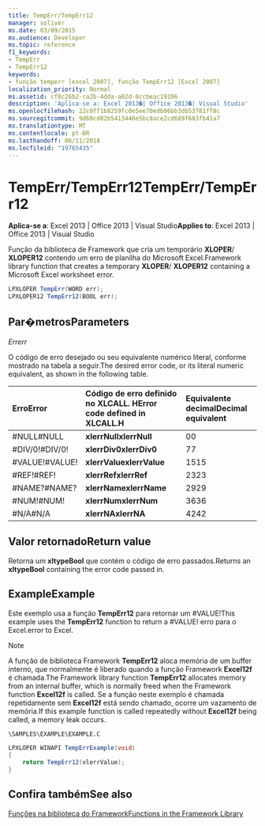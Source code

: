 ```yaml
---
title: TempErr/TempErr12
manager: soliver
ms.date: 03/09/2015
ms.audience: Developer
ms.topic: reference
f1_keywords:
- TempErr
- TempErr12
keywords:
- função temperr [excel 2007], função TempErr12 [Excel 2007]
localization_priority: Normal
ms.assetid: cf8c26b2-ca2b-4dda-a02d-0ccbeac19106
description: 'Aplica-se a: Excel 2013�| Office 2013�| Visual Studio'
ms.openlocfilehash: 22c0ff1b8259fc0e5ee70edb06bb3db53781ff8c
ms.sourcegitcommit: 9d60cd82b5413446e5bc8ace2cd689f683fb41a7
ms.translationtype: MT
ms.contentlocale: pt-BR
ms.lasthandoff: 06/11/2018
ms.locfileid: "19765435"
---
```

# <a name="temperrtemperr12"></a><span data-ttu-id="3aa3b-104">TempErr/TempErr12</span><span class="sxs-lookup"><span data-stu-id="3aa3b-104">TempErr/TempErr12</span></span>

 <span data-ttu-id="3aa3b-105">**Aplica-se a**: Excel 2013 | Office 2013 | Visual Studio</span><span class="sxs-lookup"><span data-stu-id="3aa3b-105">**Applies to**: Excel 2013 | Office 2013 | Visual Studio</span></span> 
  
<span data-ttu-id="3aa3b-106">Função da biblioteca de Framework que cria um temporário **XLOPER**/ **XLOPER12** contendo um erro de planilha do Microsoft Excel.</span><span class="sxs-lookup"><span data-stu-id="3aa3b-106">Framework library function that creates a temporary **XLOPER**/ **XLOPER12** containing a Microsoft Excel worksheet error.</span></span> 
  
```cs
LPXLOPER TempErr(WORD err);
LPXLOPER12 TempErr12(BOOL err);
```

## <a name="parameters"></a><span data-ttu-id="3aa3b-107">Par�metros</span><span class="sxs-lookup"><span data-stu-id="3aa3b-107">Parameters</span></span>

 <span data-ttu-id="3aa3b-108">_Err_</span><span class="sxs-lookup"><span data-stu-id="3aa3b-108">_err_</span></span>
  
<span data-ttu-id="3aa3b-109">O código de erro desejado ou seu equivalente numérico literal, conforme mostrado na tabela a seguir.</span><span class="sxs-lookup"><span data-stu-id="3aa3b-109">The desired error code, or its literal numeric equivalent, as shown in the following table.</span></span>
  
|<span data-ttu-id="3aa3b-110">**Erro**</span><span class="sxs-lookup"><span data-stu-id="3aa3b-110">**Error**</span></span>|<span data-ttu-id="3aa3b-111">**Código de erro definido no XLCALL. H**</span><span class="sxs-lookup"><span data-stu-id="3aa3b-111">**Error code defined in XLCALL.H**</span></span>|<span data-ttu-id="3aa3b-112">**Equivalente decimal**</span><span class="sxs-lookup"><span data-stu-id="3aa3b-112">**Decimal equivalent**</span></span>|
|:-----|:-----|:-----|
|<span data-ttu-id="3aa3b-113">#NULL</span><span class="sxs-lookup"><span data-stu-id="3aa3b-113">#NULL</span></span>  <br/> |<span data-ttu-id="3aa3b-114">**xlerrNull**</span><span class="sxs-lookup"><span data-stu-id="3aa3b-114">**xlerrNull**</span></span> <br/> |<span data-ttu-id="3aa3b-115">0</span><span class="sxs-lookup"><span data-stu-id="3aa3b-115">0</span></span>  <br/> |
|<span data-ttu-id="3aa3b-116">#DIV/0!</span><span class="sxs-lookup"><span data-stu-id="3aa3b-116">#DIV/0!</span></span>  <br/> |<span data-ttu-id="3aa3b-117">**xlerrDiv0**</span><span class="sxs-lookup"><span data-stu-id="3aa3b-117">**xlerrDiv0**</span></span> <br/> |<span data-ttu-id="3aa3b-118">7</span><span class="sxs-lookup"><span data-stu-id="3aa3b-118">7</span></span>  <br/> |
|<span data-ttu-id="3aa3b-119">#VALUE!</span><span class="sxs-lookup"><span data-stu-id="3aa3b-119">#VALUE!</span></span>  <br/> |<span data-ttu-id="3aa3b-120">**xlerrValue**</span><span class="sxs-lookup"><span data-stu-id="3aa3b-120">**xlerrValue**</span></span> <br/> |<span data-ttu-id="3aa3b-121">15</span><span class="sxs-lookup"><span data-stu-id="3aa3b-121">15</span></span>  <br/> |
|<span data-ttu-id="3aa3b-122">#REF!</span><span class="sxs-lookup"><span data-stu-id="3aa3b-122">#REF!</span></span>  <br/> |<span data-ttu-id="3aa3b-123">**xlerrRef**</span><span class="sxs-lookup"><span data-stu-id="3aa3b-123">**xlerrRef**</span></span> <br/> |<span data-ttu-id="3aa3b-124">23</span><span class="sxs-lookup"><span data-stu-id="3aa3b-124">23</span></span>  <br/> |
|<span data-ttu-id="3aa3b-125">#NAME?</span><span class="sxs-lookup"><span data-stu-id="3aa3b-125">#NAME?</span></span>  <br/> |<span data-ttu-id="3aa3b-126">**xlerrName**</span><span class="sxs-lookup"><span data-stu-id="3aa3b-126">**xlerrName**</span></span> <br/> |<span data-ttu-id="3aa3b-127">29</span><span class="sxs-lookup"><span data-stu-id="3aa3b-127">29</span></span>  <br/> |
|<span data-ttu-id="3aa3b-128">#NUM!</span><span class="sxs-lookup"><span data-stu-id="3aa3b-128">#NUM!</span></span>  <br/> |<span data-ttu-id="3aa3b-129">**xlerrNum**</span><span class="sxs-lookup"><span data-stu-id="3aa3b-129">**xlerrNum**</span></span> <br/> |<span data-ttu-id="3aa3b-130">36</span><span class="sxs-lookup"><span data-stu-id="3aa3b-130">36</span></span>  <br/> |
|<span data-ttu-id="3aa3b-131">#N/A</span><span class="sxs-lookup"><span data-stu-id="3aa3b-131">#N/A</span></span>  <br/> |<span data-ttu-id="3aa3b-132">**xlerrNA**</span><span class="sxs-lookup"><span data-stu-id="3aa3b-132">**xlerrNA**</span></span> <br/> |<span data-ttu-id="3aa3b-133">42</span><span class="sxs-lookup"><span data-stu-id="3aa3b-133">42</span></span>  <br/> |
   
## <a name="return-value"></a><span data-ttu-id="3aa3b-134">Valor retornado</span><span class="sxs-lookup"><span data-stu-id="3aa3b-134">Return value</span></span>

<span data-ttu-id="3aa3b-135">Retorna um **xltypeBool** que contém o código de erro passados.</span><span class="sxs-lookup"><span data-stu-id="3aa3b-135">Returns an **xltypeBool** containing the error code passed in.</span></span> 
  
## <a name="example"></a><span data-ttu-id="3aa3b-136">Example</span><span class="sxs-lookup"><span data-stu-id="3aa3b-136">Example</span></span>

<span data-ttu-id="3aa3b-137">Este exemplo usa a função **TempErr12** para retornar um #VALUE!</span><span class="sxs-lookup"><span data-stu-id="3aa3b-137">This example uses the **TempErr12** function to return a #VALUE!</span></span> <span data-ttu-id="3aa3b-138">erro para o Excel.</span><span class="sxs-lookup"><span data-stu-id="3aa3b-138">error to Excel.</span></span> 
  
> [!NOTE]
> <span data-ttu-id="3aa3b-139">A função de biblioteca Framework **TempErr12** aloca memória de um buffer interno, que normalmente é liberado quando a função Framework **Excel12f** é chamada.</span><span class="sxs-lookup"><span data-stu-id="3aa3b-139">The Framework library function **TempErr12** allocates memory from an internal buffer, which is normally freed when the Framework function **Excel12f** is called.</span></span> <span data-ttu-id="3aa3b-140">Se a função neste exemplo é chamada repetidamente sem **Excel12f** está sendo chamado, ocorre um vazamento de memória.</span><span class="sxs-lookup"><span data-stu-id="3aa3b-140">If this example function is called repeatedly without **Excel12f** being called, a memory leak occurs.</span></span> 
  
 `\SAMPLES\EXAMPLE\EXAMPLE.C`
  
```cs
LPXLOPER WINAPI TempErrExample(void)
{
    return TempErr12(xlerrValue);
}
```

## <a name="see-also"></a><span data-ttu-id="3aa3b-141">Confira também</span><span class="sxs-lookup"><span data-stu-id="3aa3b-141">See also</span></span>



[<span data-ttu-id="3aa3b-142">Funções na biblioteca do Framework</span><span class="sxs-lookup"><span data-stu-id="3aa3b-142">Functions in the Framework Library</span></span>](functions-in-the-framework-library.md)

